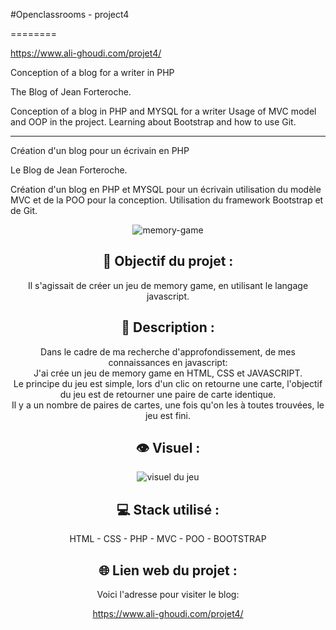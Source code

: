 #Openclassrooms - project4

========

<a href="https://www.ali-ghoudi.com/projet4/" target="_blank">https://www.ali-ghoudi.com/projet4/</a>

Conception of a blog for a writer in PHP

The Blog of Jean Forteroche.

Conception of a blog in PHP and MYSQL for a writer
Usage of MVC model and OOP in the project.
Learning about Bootstrap and how to use Git.

_____________

Création d'un blog pour un écrivain en PHP

Le Blog de Jean Forteroche.

Création d'un blog en PHP et MYSQL pour un écrivain
utilisation du modèle MVC et de la POO pour la conception.
Utilisation du framework Bootstrap et de Git.




<div align=center><img src="https://user-images.githubusercontent.com/27373255/131214356-41e043b7-90d7-4e77-a6a4-314e67b1d2d2.png" alt="memory-game"/></div>
<h2 align=center>🎯 Objectif du projet :</h2>
<p align=center>Il s'agissait de créer un jeu de memory game, en utilisant le langage javascript.</p>

<h2 align=center>📝 Description :</h2>

<p align=center>Dans le cadre de ma recherche d'approfondissement, de mes connaissances en javascript:</br>
J'ai crée un jeu de memory game en HTML, CSS et JAVASCRIPT.</br>
Le principe du jeu est simple, lors d'un clic on retourne une carte, l'objectif du jeu est de retourner une paire de carte identique.</br>
Il y a un nombre de paires de cartes, une fois qu'on les à toutes trouvées, le jeu est fini.</p>

<h2 align=center>👁️ Visuel :</h2>
<div align=center><img src="https://i.postimg.cc/XvK18NBm/memory.jpg" alt="visuel du jeu"</div>

<h2 align=center>💻 Stack utilisé :</h2>

<p align=center>HTML - CSS - PHP - MVC - POO - BOOTSTRAP</p>

<h2 align=center>🌐 Lien web du projet :</h2>

<p align=center>Voici l'adresse pour visiter le blog:

  <a title="https://www.ali-ghoudi.com/projet4/" role="link" target="_blank" class="text-bold" rel="noopener noreferrer" href="https://www.ali-ghoudi.com/projet4/">https://www.ali-ghoudi.com/projet4/</a></p>


